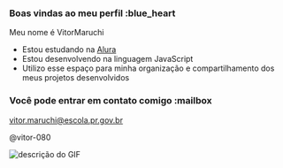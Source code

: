 ### Boas vindas ao meu perfil :blue_heart

Meu nome é VitorMaruchi

- Estou estudando na [Alura](https://www.alura.com.br)
- Estou  desenvolvendo na linguagem JavaScript
- Utilizo esse espaço para minha organização e compartilhamento dos meus projetos desenvolvidos

### Você pode entrar em contato comigo :mailbox

vitor.maruchi@escola.pr.gov.br

@vitor-080

![descrição do GIF](https://www.google.com/url?sa=i&url=https%3A%2F%2Ftenor.com%2Fview%2Fdemon-fall-roblox-gif-22320219&psig=AOvVaw3RGYryIipzY3cse_ss47Um&ust=1728664090117000&source=images&cd=vfe&opi=89978449&ved=0CBMQjRxqFwoTCIC1sdudhIkDFQAAAAAdAAAAABAh)

